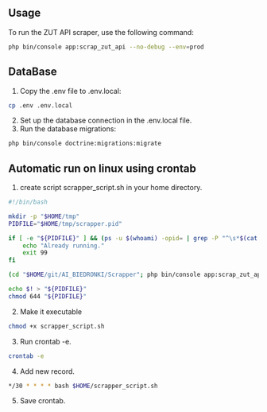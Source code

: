 ## Usage

To run the ZUT API scraper, use the following command:

```bash
php bin/console app:scrap_zut_api --no-debug --env=prod
```

## DataBase

1. Copy the .env file to .env.local:

 ```bash
 cp .env .env.local
 ```

2. Set up the database connection in the .env.local file.
3. Run the database migrations:

 ```bash
 php bin/console doctrine:migrations:migrate
 ```

## Automatic run on linux using crontab

1. create script scrapper_script.sh in your home directory.

 ```bash
 #!/bin/bash

 mkdir -p "$HOME/tmp"
 PIDFILE="$HOME/tmp/scrapper.pid"

 if [ -e "${PIDFILE}" ] && (ps -u $(whoami) -opid= | grep -P "^\s*$(cat ${PIDFILE})$" &> /dev/null); then
     echo "Already running."
     exit 99
 fi

 (cd "$HOME/git/AI_BIEDRONKI/Scrapper"; php bin/console app:scrap_zut_api --no-debug --env=prod) >> $HOME/tmp/scrapper.log &

 echo $! > "${PIDFILE}"
 chmod 644 "${PIDFILE}"
 ```

2. Make it executable

 ```bash
 chmod +x scrapper_script.sh
 ```

3. Run crontab -e.
   
 ```bash
 crontab -e
 ```

4. Add new record.
   
 ```bash
 */30 * * * * bash $HOME/scrapper_script.sh
 ```

5. Save crontab.
